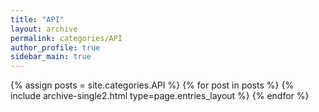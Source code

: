 ```yaml
---
title: "API"
layout: archive
permalink: categories/API
author_profile: true
sidebar_main: true
---
```



{% assign posts = site.categories.API %}
{% for post in posts %} {% include archive-single2.html type=page.entries_layout %} {% endfor %}